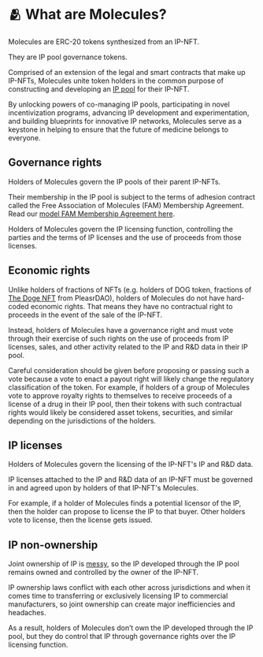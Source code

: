 # 🫂 What are Molecules?

Molecules are ERC-20 tokens synthesized from an IP-NFT.  &#x20;

They are IP pool governance tokens.&#x20;

Comprised of an extension of the legal and smart contracts that make up IP-NFTs, Molecules unite token holders in the common purpose of constructing and developing an [IP pool](https://discovery.ucl.ac.uk/id/eprint/1325659/1/1325659.pdf) for their IP-NFT.&#x20;

By unlocking powers of co-managing IP pools, participating in novel incentivization programs, advancing IP development and experimentation, and building blueprints for innovative IP networks, Molecules serve as a keystone in helping to ensure that the future of medicine belongs to everyone.&#x20;

## Governance rights

Holders of Molecules govern the IP pools of their parent IP-NFTs.&#x20;

Their membership in the IP pool is subject to the terms of adhesion contract called the Free Association of Molecules (FAM) Membership Agreement. Read our [model FAM Membership Agreement here](https://docs.google.com/document/d/1Iu3ALQzUa8LhIe4LIl972eGTfT296sWZZjGbtN4RbFA/edit).&#x20;

Holders of Molecules govern the IP licensing function, controlling the parties and the terms of IP licenses and the use of proceeds from those licenses.&#x20;

## Economic rights

Unlike holders of fractions of NFTs (e.g. holders of DOG token, fractions of [The Doge NFT](https://doge.pleasr.org/) from PleasrDAO), holders of Molecules do not have hard-coded economic rights. That means they have no contractual right to proceeds in the event of the sale of the IP-NFT.&#x20;

Instead, holders of Molecules have a governance right and must vote through their exercise of such rights on the use of proceeds from IP licenses, sales, and other activity related to the IP and R\&D data in their IP pool.&#x20;

Careful consideration should be given before proposing or passing such a vote because a vote to enact a payout right will likely change the regulatory classification of the token. For example, if holders of a group of Molecules vote to approve royalty rights to themselves to receive proceeds of a license of a drug in their IP pool, then their tokens with such contractual rights would likely be considered asset tokens, securities, and similar depending on the jurisdictions of the holders.&#x20;

## IP licenses

Holders of Molecules govern the licensing of the IP-NFT's IP and R\&D data.

IP licenses attached to the IP and R\&D data of an IP-NFT must be governed in and agreed upon by holders of that IP-NFT's Molecules. &#x20;

For example, if a holder of Molecules finds a potential licensor of the IP, then the holder can propose to license the IP to that buyer. Other holders vote to license, then the license gets issued.&#x20;

## IP non-ownership

Joint ownership of IP is [messy](https://www.ipeg.com/avoid-jointly-owned-intellectual-property/), so the IP developed through the IP pool remains owned and controlled by the owner of the IP-NFT.&#x20;

IP ownership laws conflict with each other across jurisdictions and when it comes time to transferring or exclusively licensing IP to commercial manufacturers, so joint ownership can create major inefficiencies and headaches.&#x20;

As a result, holders of Molecules don’t own the IP developed through the IP pool, but they do control that IP through governance rights over the IP licensing function.&#x20;

